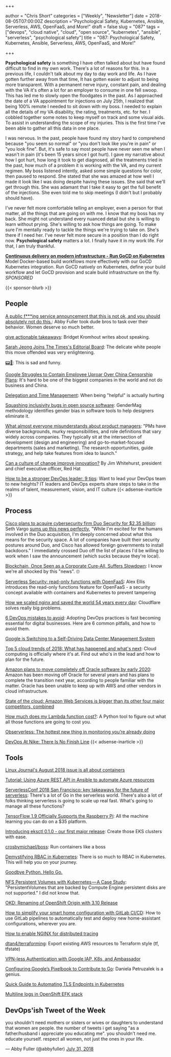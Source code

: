 +++

author = "Chris Short"
categories = ["Weekly", "Newsletter"]
date = 2018-08-05T07:00:00Z
description ="Psychological Safety, Kubernetes, Ansible, Serverless, AWS, OpenFaaS, and More!"
draft = false
slug = "087"
tags = ["devops", "cloud native", "cloud", "open source", "kubernetes", "ansible", "serverless", "psychological safety"]
title = "087: Psychological Safety, Kubernetes, Ansible, Serverless, AWS, OpenFaaS, and More!"

+++

**Psychological safety** is something I have often talked about but have found difficult to find in my own work. There's a lot of reasons for this. In a previous life, I couldn't talk about my day to day work and life. As I have gotten further away from that time, It has gotten easier to adjust to being more transparent. With a permanent nerve injury, constant pain, and dealing with the VA it's often a lot for an employer to consume in one fell swoop. This has led me to slowly open the floodgates in the past. As I approached the date of a VA appointment for injections on July 25th, I realized that being 100% remote I needed to sit down with my boss. I needed to explain all the details of my VA disability, the rating, treatments, etc. for her. I cobbled together some notes to keep myself on track and some visual aids. To assist in understanding the scope of my injuries. This is the first time I've been able to gather all this data in one place.

I was nervous. In the past, people have found my story hard to comprehend because "you seem so normal" or "you don't look like you're in pain" or "you look fine". But, it's safe to say most people have never seen me when I wasn't in pain (it's been 15 years since I got hurt). I gave my narrative about how I got hurt, how long it took to get diagnosed, all the treatments tried in the past, how much of a problem it is working with the VA, and my current regimen. My boss listened intently, asked some simple questions for color, then paused to respond. She stated that she was amazed at how well I made it look like I was doing despite having these issues. She said that we'll get through this. She was adamant that I take it easy to get the full benefit of the injections. She even told me to skip meetings (I didn't but I probably should have).

I've never felt more comfortable telling an employer, even a person for that matter, all the things that are going on with me. I know that my boss has my back. She might not understand every nuanced detail but she is willing to learn without prying. She's willing to ask how things are going. To make sure I'm mentally ready to tackle the things we're trying to take on. She's there if I need her. I've never felt more secure in a position than I do right now. **Psychological safety** matters a lot. I finally have it in my work life. For that, I am truly thankful.

[**Continuous delivery on modern infrastructure - Run GoCD on Kubernetes**](https://www.gocd.org/kubernetes/?utm_campaign=Kubernetes&utm_medium=newsletter_ad&utm_source=importpython&utm_content=kubernete_lp&utm_term=)  
Model Docker-based build workflows more effectively with our GoCD Kubernetes integration. Run GoCD natively on Kubernetes, define your build workflow and let GoCD provision and scale build infrastructure on the fly. *SPONSORED*

{{< sponsor-blurb >}}

## People

[A public f***ing service announcement that this is not ok, and you should absolutely not do this.](https://twitter.com/abbyfuller/status/1023937990991720448): Abby Fuller took dude bros to task over their behavior. Women deserve so much better.

[give actionable takeaways](https://bridgetkromhout.com/blog/give-actionable-takeaways/): Bridget Kromhout writes about speaking.

[Sarah Jeong Joins The Times's Editorial Board](https://www.nytco.com/sarah-jeong-joins-the-timess-editorial-board/): The delicate white people this move offended was very enlightening.

[📟💩](http://pagerdoodie.com/): This is sad and funny.

[Google Struggles to Contain Employee Uproar Over China Censorship Plans](https://theintercept.com/2018/08/03/google-search-engine-china-censorship-backlash/): It's hard to be one of the biggest companies in the world and not do business and China.

[Delegation and Time Management](https://medium.com/@skamille/delegation-and-time-management-6cb326a880d3): When being "helpful" is actually hurting

[Squashing inclusivity bugs in open source software](https://opensource.com/article/18/8/inclusivity-bugs-open-source-software): GenderMag methodology identifies gender bias in software tools to help designers eliminate it.

[What almost everyone misunderstands about product managers](https://qz.com/work/1346948/what-is-a-product-manager-job/): "PMs have diverse backgrounds, murky responsibilities, and role definitions that vary widely across companies. They typically sit at the intersection of development (design and engineering) and go-to-market-focused departments (sales and marketing). The research opportunities, guide strategy, and help take features from idea to launch."

[Can a culture of change improve innovation?](https://www.washingtonpost.com/sf/brand-connect/red-hat/can-a-culture-of-change-improve-innovation/) By Jim Whitehurst, president and chief executive officer, Red Hat

[How to be a stronger DevOps leader: 9 tips](https://enterprisersproject.com/article/2018/7/how-be-stronger-devops-leader-9-tips): Want to lead your DevOps team to new heights? IT leaders and DevOps experts share steps to take in the realms of talent, measurement, vision, and IT culture
{{< adsense-inarticle >}}

## Process

[Cisco plans to acquire cybersecurity firm Duo Security for $2.35 billion](https://www.cnbc.com/2018/08/02/cisco-buys-security-start-up.html): Seth Vargo [sums up this news perfectly](https://twitter.com/sethvargo/status/1025082176788987905), "While I'm excited for the humans involved in the Duo acquisition, I'm deeply concerned about what this means for the security space. A lot of companies have built their security postures around Duo, and Cisco has allowed foreign governments to install backdoors." I immediately crossed Duo off the list of places I'd be willing to work when I saw the announcement (which sucks because they're local).

[Blockchain, Once Seen as a Corporate Cure-All, Suffers Slowdown](https://www.bloomberg.com/news/articles/2018-07-31/blockchain-once-seen-as-a-corporate-cure-all-suffers-slowdown): I know we're all shocked by this "news". 🙄

[Serverless Security: read-only functions with OpenFaaS](https://www.openfaas.com/blog/read-only-functions/): Alex Ellis introduces the read-only functions feature for OpenFaaS - a security concept available with containers and Kubernetes to prevent tampering

[How we scaled nginx and saved the world 54 years every day](https://blog.cloudflare.com/how-we-scaled-nginx-and-saved-the-world-54-years-every-day/): Cloudflare solves really big problems.

[6 DevOps mistakes to avoid](https://opensource.com/article/18/8/getting-started-devops-6-mistakes-avoid): Adopting DevOps practices is fast becoming essential for digital businesses. Here are 6 common pitfalls, and how to avoid them.

[Google is Switching to a Self-Driving Data Center Management System](https://www.datacenterknowledge.com/google-alphabet/google-switching-self-driving-data-center-management-system)

[Top 5 cloud trends of 2018: What has happened and what's next](https://about.gitlab.com/2018/08/02/top-five-cloud-trends/): Cloud computing is officially where it's at. Find out who's in the lead and how to plan for the future.

[Amazon plans to move completely off Oracle software by early 2020](https://www.cnbc.com/2018/08/01/amazon-plans-to-move-off-oracle-software-by-early-2020.html): Amazon has been moving off Oracle for several years and has plans to complete the transition next year, according to people familiar with the matter. Oracle has been unable to keep up with AWS and other vendors in cloud infrastructure.

[State of the cloud: Amazon Web Services is bigger than its other four major competitors, combined](https://www.geekwire.com/2018/state-cloud-amazon-web-services-bigger-four-major-competitors-combined/)

[How much does my Lambda function cost?](http://blog.epsagon.com/how-much-does-my-lambda-function-cost): A Python tool to figure out what all those functions are going to cost you.

[Observerless: The hottest new thing in monitoring you’re already doing](https://weekly.monitoring.love/library/observerless/)

[DevOps At Nike: There Is No Finish Line](https://itrevolution.com/devops-at-nike/)
{{< adsense-inarticle >}}

## Tools

[Linux Journal's August 2018 issue is all about containers](https://www.linuxjournal.com/content/new-issue-august-2018-containers-issue-now-available)

[Tutorial: Using Azure REST API in Ansible to automate Azure resources](https://open.microsoft.com/2018/07/31/tutorial-azure-rest-api-ansible-automate-azure-resources/)

[ServerlessConf 2018 San Francisco: key takeaways for the future of serverless](https://serverless.com/blog/serverlessconf-recap-san-francisco-2018-key-takeaways-future-serverless/): There's a lot of Go in the serverless world. There's also a lot of folks thinking serverless is going to scale up real fast. What's going to manage all these functions?

[TensorFlow 1.9 Officially Supports the Raspberry Pi](https://medium.com/tensorflow/tensorflow-1-9-officially-supports-the-raspberry-pi-b91669b0aa0): All the machine learning you can do on a $35 platform.

[Introducing eksctl 0.1.0 - our first major release](https://www.weave.works/blog/introducing-eksctl-0-1-0): Create those EKS clusters with ease.

[crosbymichael/boss](https://github.com/crosbymichael/boss): Run containers like a boss

[Demystifying RBAC in Kubernetes](https://www.cncf.io/blog/2018/08/01/demystifying-rbac-in-kubernetes/): There is so much to RBAC in Kubernetes. This will help you on your journey.

[Goodbye Python. Hello Go.](https://thinkfaster.co/2018/07/goodbye-python-hello-go/)

[NFS Persistent Volumes with Kubernetes — A Case Study](https://medium.com/platformer-blog/nfs-persistent-volumes-with-kubernetes-a-case-study-ce1ed6e2c266): "PersistentVolumes that are backed by Compute Engine persistent disks are not supported." I did not know that.

[OKD: Renaming of OpenShift Origin with 3.10 Release](https://blog.openshift.com/okd310release/)

[How to simplify your smart home configuration with GitLab CI/CD](https://about.gitlab.com/2018/08/02/using-the-gitlab-ci-slash-cd-for-smart-home-configuration-management/): How to use GitLab pipelines to automatically test and deploy new home-assistant configurations, wherever you are.

[How to enable NGINX for distributed tracing](https://medium.com/opentracing/how-to-enable-nginx-for-distributed-tracing-9479df18b22c)

[dtan4/terraforming](https://github.com/dtan4/terraforming): Export existing AWS resources to Terraform style (tf, tfstate)

[VPN-less Authentication with Google IAP, K8s, and Ambassador](https://www.asimov.io/blog/2018/8/3/vpn-less-authentication-with-google-iap-k8s-and-ambassador)

[Configuring Google’s Pixelbook to Contribute to Go](https://hackernoon.com/configuring-googles-pixelbook-to-contribute-to-go-2be955c21936): Daniela Petruzalek is a genius.

[Quick Guide to Automating TLS Endpoints in Kubernetes](https://www.rookout.com/quick_guide_to_automating_tls_endpoints_in_kubernetes/)

[Multiline logs in OpenShift EFK stack](https://itnext.io/multiline-logs-in-openshift-efk-stack-7a7bda4ed055)

## DevOps'ish Tweet of the Week

you shouldn't need mothers or sisters or wives or daughters to understand that women are people. the number of tweets i get saying "as a father/husband i appreciate you educating me". you shouldn't need me. educate yourself. respect all women, not just the ones in your life.

— Abby Fuller (@abbyfuller) [July 31, 2018](https://twitter.com/abbyfuller/status/1024101529043849216?ref_src=twsrc%5Etfw)
